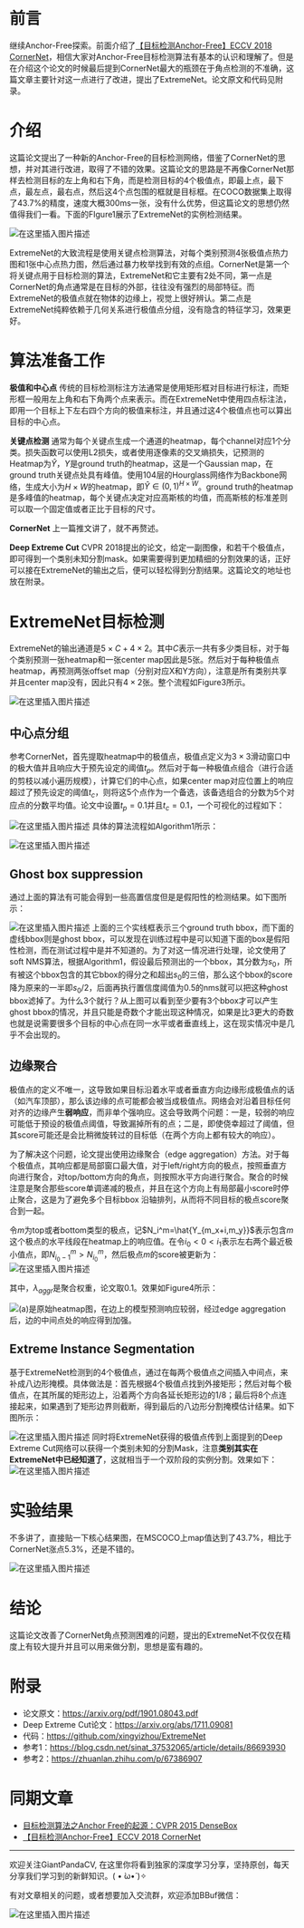 # 前言
继续Anchor-Free探索。前面介绍了[【目标检测Anchor-Free】ECCV 2018 CornerNet](https://mp.weixin.qq.com/s/cKOna7GfTwl1X1sgYNXcEg)，相信大家对Anchor-Free目标检测算法有基本的认识和理解了。但是在介绍这个论文的时候最后提到CornerNet最大的瓶颈在于角点检测的不准确，这篇文章主要针对这一点进行了改进，提出了ExtremeNet。论文原文和代码见附录。

# 介绍
这篇论文提出了一种新的Anchor-Free的目标检测网络，借鉴了CornerNet的思想，并对其进行改进，取得了不错的效果。这篇论文的思路是不再像CornerNet那样去检测目标的左上角和右下角，而是检测目标的4个极值点，即最上点，最下点，最左点，最右点，然后这4个点包围的框就是目标框。在COCO数据集上取得了43.7%的精度，速度大概300ms一张，没有什么优势，但这篇论文的思想仍然值得我们一看。下面的FIgure1展示了ExtremeNet的实例检测结果。

![在这里插入图片描述](https://img-blog.csdnimg.cn/20200123181641654.png?x-oss-process=image/watermark,type_ZmFuZ3poZW5naGVpdGk,shadow_10,text_aHR0cHM6Ly9ibG9nLmNzZG4ubmV0L2p1c3Rfc29ydA==,size_16,color_FFFFFF,t_70)

ExtremeNet的大致流程是使用关键点检测算法，对每个类别预测4张极值点热力图和1张中心点热力图，然后通过暴力枚举找到有效的点组。CornerNet是第一个将关键点用于目标检测的算法，ExtremeNet和它主要有2处不同，第一点是CornerNet的角点通常是在目标的外部，往往没有强烈的局部特征。而ExtremeNet的极值点就在物体的边缘上，视觉上很好辨认。第二点是ExtremeNet纯粹依赖于几何关系进行极值点分组，没有隐含的特征学习，效果更好。

# 算法准备工作
**极值和中心点**  传统的目标检测标注方法通常是使用矩形框对目标进行标注，而矩形框一般用左上角和右下角两个点来表示。而在ExtremeNet中使用四点标注法，即用一个目标上下左右四个方向的极值来标注，并且通过这4个极值点也可以算出目标的中心点。

**关键点检测**  通常为每个关键点生成一个通道的heatmap，每个channel对应1个分类。损失函数可以使用L2损失，或者使用逐像素的交叉熵损失，记预测的Heatmap为$\hat{Y}$，$Y$是ground truth的heatmap，这是一个Gaussian map，在ground truth关键点处具有峰值。使用104层的Hourglass网络作为Backbone网络，生成大小为$H\times W$的heatmap，即$\hat{Y}\in (0,1)^{H\times W}$。ground truth的heatmap是多峰值的heatmap，每个关键点决定对应高斯核的均值，而高斯核的标准差则可以取一个固定值或者正比于目标的尺寸。

**CornerNet** 上一篇推文讲了，就不再赘述。

**Deep Extreme Cut** CVPR 2018提出的论文，给定一副图像，和若干个极值点，即可得到一个类别未知分割mask。如果需要得到更加精细的分割效果的话，正好可以接在ExtremeNet的输出之后，便可以轻松得到分割结果。这篇论文的地址也放在附录。

# ExtremeNet目标检测
ExtremeNet的输出通道是$5\times C + 4 \times 2$。其中$C$表示一共有多少类目标，对于每个类别预测一张heatmap和一张center map因此是5张。然后对于每种极值点heatmap，再预测两张offset map（分别对应X和Y方向），注意是所有类别共享并且center map没有，因此只有$4\times 2$张。整个流程如Figure3所示。

![在这里插入图片描述](https://img-blog.csdnimg.cn/20200123195315547.png?x-oss-process=image/watermark,type_ZmFuZ3poZW5naGVpdGk,shadow_10,text_aHR0cHM6Ly9ibG9nLmNzZG4ubmV0L2p1c3Rfc29ydA==,size_16,color_FFFFFF,t_70)
## 中心点分组
参考CornerNet，首先提取heatmap中的极值点，极值点定义为$3\times 3$滑动窗口中的极大值并且响应大于预先设定的阈值$t_p$。然后对于每一种极值点组合（进行合适的剪枝以减小遍历规模），计算它们的中心点，如果center map对应位置上的响应超过了预先设定的阈值$t_c$，则将这5个点作为一个备选，该备选组合的分数为5个对应点的分数平均值。论文中设置$t_p=0.1$并且$t_c=0.1$，一个可视化的过程如下：

![在这里插入图片描述](https://img-blog.csdnimg.cn/20200123200315172.png?x-oss-process=image/watermark,type_ZmFuZ3poZW5naGVpdGk,shadow_10,text_aHR0cHM6Ly9ibG9nLmNzZG4ubmV0L2p1c3Rfc29ydA==,size_16,color_FFFFFF,t_70)
具体的算法流程如Algorithm1所示：

![在这里插入图片描述](https://img-blog.csdnimg.cn/20200123200411111.png?x-oss-process=image/watermark,type_ZmFuZ3poZW5naGVpdGk,shadow_10,text_aHR0cHM6Ly9ibG9nLmNzZG4ubmV0L2p1c3Rfc29ydA==,size_16,color_FFFFFF,t_70)
## Ghost box suppression
通过上面的算法有可能会得到一些高置信度但是是假阳性的检测结果。如下图所示：

![在这里插入图片描述](https://img-blog.csdnimg.cn/20200123200836914.png?x-oss-process=image/watermark,type_ZmFuZ3poZW5naGVpdGk,shadow_10,text_aHR0cHM6Ly9ibG9nLmNzZG4ubmV0L2p1c3Rfc29ydA==,size_16,color_FFFFFF,t_70)
上面的三个实线框表示三个ground truth bbox，而下面的虚线bbox则是ghost bbox，可以发现在训练过程中是可以知道下面的box是假阳性检测，而在测试过程中是并不知道的。为了对这一情况进行处理，论文使用了soft NMS算法，根据Algorithm1，假设最后预测出的一个bbox，其分数为$s_0$，所有被这个bbox包含的其它bbox的得分之和超出$s_0$的三倍，那么这个bbox的score降为原来的一半即$s_0/2$，后面再执行置信度阈值为0.5的nms就可以把这种ghost bbox滤掉了。为什么3个就行？从上图可以看到至少要有3个bbox才可以产生ghost bbox的情况，并且只能是奇数个才能出现这种情况，如果是比3更大的奇数也就是说需要很多个目标的中心点在同一水平或者垂直线上，这在现实情况中是几乎不会出现的。

## 边缘聚合
极值点的定义不唯一，这导致如果目标沿着水平或者垂直方向边缘形成极值点的话（如汽车顶部），那么该边缘的点可能都会被当成极值点。网络会对沿着目标任何对齐的边缘产生**弱响应**，而非单个强响应。这会导致两个问题：一是，较弱的响应可能低于预设的极值点阈值，导致漏掉所有的点；二是，即使侥幸超过了阈值，但其score可能还是会比稍微旋转过的目标低（在两个方向上都有较大的响应）。

为了解决这个问题，论文提出使用边缘聚合（edge aggregation）方法。对于每个极值点，其响应都是局部窗口最大值，对于left/right方向的极点，按照垂直方向进行聚合，对top/bottom方向的角点，则按照水平方向进行聚合。聚合的时候注意是聚合那些score单调递减的极点，并且在这个方向上有局部最小score时停止聚合，这是为了避免多个目标bbox 沿轴排列，从而将不同目标的极点score聚合到一起。

令$m$为top或者bottom类型的极点，记$N_i^m=\hat{Y_{m_x+i,m_y}}$表示包含$m$这个极点的水平线段在heatmap上的响应值。在令$i_0<0<i_1$表示左右两个最近极小值点，即$N_{i_0-1}^m>N_{i_0}^m$，然后极点$m$的score被更新为：
![在这里插入图片描述](https://img-blog.csdnimg.cn/2020012320524533.png)

其中，$\lambda_{aggr}$是聚合权重，论文取0.1。效果如Figure4所示：

![(a)是原始heatmap图，在边上的模型预测响应较弱，经过edge aggregation后，边的中间点处的响应得到加强。](https://img-blog.csdnimg.cn/20200123210527587.png?x-oss-process=image/watermark,type_ZmFuZ3poZW5naGVpdGk,shadow_10,text_aHR0cHM6Ly9ibG9nLmNzZG4ubmV0L2p1c3Rfc29ydA==,size_16,color_FFFFFF,t_70)

## Extreme Instance Segmentation
基于ExtremeNet检测到的4个极值点，通过在每两个极值点之间插入中间点，来补成八边形掩模。具体做法是：首先根据4个极值点找到外接矩形；然后对每个极值点，在其所属的矩形边上，沿着两个方向各延长矩形边的1/8；最后将8个点连接起来，如果遇到了矩形边界则截断，得到最后的八边形分割掩模估计结果。如下图所示：

![在这里插入图片描述](https://img-blog.csdnimg.cn/20200123211013103.png?x-oss-process=image/watermark,type_ZmFuZ3poZW5naGVpdGk,shadow_10,text_aHR0cHM6Ly9ibG9nLmNzZG4ubmV0L2p1c3Rfc29ydA==,size_16,color_FFFFFF,t_70)
同时将ExtremeNet获得的极值点传到上面提到的Deep Extreme Cut网络可以获得一个类别未知的分割Mask，注意**类别其实在ExtremeNet中已经知道了**，这就相当于一个双阶段的实例分割。效果如下：
![在这里插入图片描述](https://img-blog.csdnimg.cn/20200123211228473.png?x-oss-process=image/watermark,type_ZmFuZ3poZW5naGVpdGk,shadow_10,text_aHR0cHM6Ly9ibG9nLmNzZG4ubmV0L2p1c3Rfc29ydA==,size_16,color_FFFFFF,t_70)


# 实验结果
不多讲了，直接贴一下核心结果图，在MSCOCO上map值达到了43.7%，相比于CornerNet涨点5.3%，还是不错的。

![在这里插入图片描述](https://img-blog.csdnimg.cn/20200123211319103.png?x-oss-process=image/watermark,type_ZmFuZ3poZW5naGVpdGk,shadow_10,text_aHR0cHM6Ly9ibG9nLmNzZG4ubmV0L2p1c3Rfc29ydA==,size_16,color_FFFFFF,t_70)
# 结论
这篇论文改善了CornerNet角点预测困难的问题，提出的ExtremeNet不仅仅在精度上有较大提升并且可以用来做分割，思想是蛮有趣的。

# 附录
- 论文原文：https://arxiv.org/pdf/1901.08043.pdf
- Deep Extreme Cut论文：https://arxiv.org/abs/1711.09081
- 代码：https://github.com/xingyizhou/ExtremeNet
- 参考1：https://blog.csdn.net/sinat_37532065/article/details/86693930
- 参考2：https://zhuanlan.zhihu.com/p/67386907

# 同期文章
- [目标检测算法之Anchor Free的起源：CVPR 2015 DenseBox](https://mp.weixin.qq.com/s/gYq7IFDiWrLDjP6219U6xA)
- [【目标检测Anchor-Free】ECCV 2018 CornerNet](https://mp.weixin.qq.com/s/cKOna7GfTwl1X1sgYNXcEg)

---------------------------------------------------------------------------

欢迎关注GiantPandaCV, 在这里你将看到独家的深度学习分享，坚持原创，每天分享我们学习到的新鲜知识。( • ̀ω•́ )✧

有对文章相关的问题，或者想要加入交流群，欢迎添加BBuf微信：

![在这里插入图片描述](https://img-blog.csdnimg.cn/20200110234905879.png?x-oss-process=image/watermark,type_ZmFuZ3poZW5naGVpdGk,shadow_10,text_aHR0cHM6Ly9ibG9nLmNzZG4ubmV0L2p1c3Rfc29ydA==,size_16,color_FFFFFF,t_70)